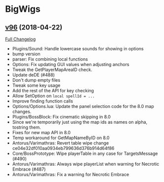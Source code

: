 # BigWigs

## [v96](https://github.com/BigWigsMods/BigWigs/tree/v96) (2018-04-22)
[Full Changelog](https://github.com/BigWigsMods/BigWigs/compare/v95.1...v96)

- Plugins/Sound: Handle lowercase sounds for showing in options  
- bump version  
- parser: Fix combining local functions  
- Options: Fix updating GUI values when adjusting anchors  
- Tweak the GetPlayerMapAreaID check.  
- Update deDE (#488)  
- Don't dump empty files  
- Tweak some key usage  
- Add the rest of the API for key checking  
- Allow SetOption on `local spellId = ...`  
- Improve finding function calls  
- Options/Options.lua: Update the panel selection code for the 8.0 map changes.  
- Plugins/BossBlock: Fix cinematic skipping in 8.0  
- Since we're temporarily just using the map ids as names on alpha, tostring them.  
- Fixes for new map API in 8.0  
- Temp workaround for GetMapNameByID on 8.0  
- Antorus/Varimathras: Revert table wipe change ce04e32df010aa0934eb799636d376b914d64f86  
- Core/BossPrototype: Wipe playerTable in any case for TargetsMessage (#490)  
- Antorus/Varimathras: Always wipe playerList when warning for Necrotic Embrace (#487)  
- Antorus/Varimathras: Fix a warning for Necrotic Embrace  
